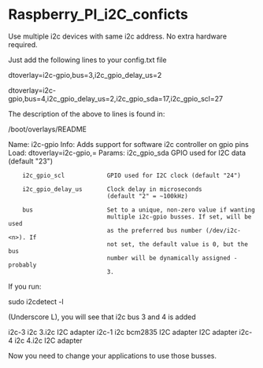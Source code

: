 # Raspberry_PI_i2C_conficts
Use multiple i2c devices with same i2c address. No extra hardware required.

Just add the following lines to your config.txt file

dtoverlay=i2c-gpio,bus=3,i2c_gpio_delay_us=2

dtoverlay=i2c-gpio,bus=4,i2c_gpio_delay_us=2,i2c_gpio_sda=17,i2c_gpio_scl=27

The description of the above to lines is found in:

/boot/overlays/README

Name:   i2c-gpio
Info:   Adds support for software i2c controller on gpio pins
Load:   dtoverlay=i2c-gpio,<param>=<val>
Params: i2c_gpio_sda            GPIO used for I2C data (default "23")

        i2c_gpio_scl            GPIO used for I2C clock (default "24")

        i2c_gpio_delay_us       Clock delay in microseconds
                                (default "2" = ~100kHz)

        bus                     Set to a unique, non-zero value if wanting
                                multiple i2c-gpio busses. If set, will be used
                                as the preferred bus number (/dev/i2c-<n>). If
                                not set, the default value is 0, but the bus
                                number will be dynamically assigned - probably
                                3.


If you run:

sudo i2cdetect -l

(Underscore L), you will see that i2c bus 3 and 4 is added

i2c-3	i2c       	3.i2c                           	I2C adapter
i2c-1	i2c       	bcm2835 I2C adapter             	I2C adapter
i2c-4	i2c       	4.i2c                           	I2C adapter

Now you need to change your applications to use those busses.
